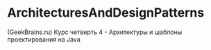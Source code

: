 # ArchitecturesAndDesignPatterns
(GeekBrains.ru) Курс четверть 4 - Архитектуры и шаблоны проектирования на Java
